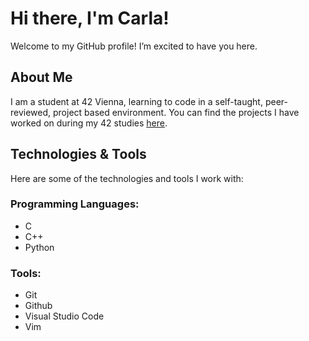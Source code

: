 # Hi there, I'm Carla!

Welcome to my GitHub profile! I’m excited to have you here.

## About Me

I am a student at 42 Vienna, learning to code in a self-taught, peer-reviewed, project based environment.
You can find the projects I have worked on during my 42 studies [here](https://github.com/cmoerl/42-Curriculum).

## Technologies & Tools

Here are some of the technologies and tools I work with:

### Programming Languages: 

- C
- C++
- Python

### Tools:

- Git
- Github
- Visual Studio Code
- Vim

<!---
cmoerl/cmoerl is a ✨ special ✨ repository because its `README.md` (this file) appears on your GitHub profile.
You can click the Preview link to take a look at your changes.
--->
